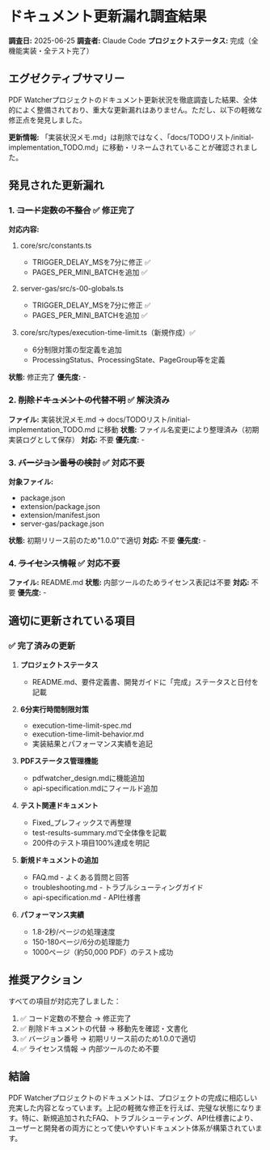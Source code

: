 # ドキュメント更新漏れ調査結果

**調査日:** 2025-06-25
**調査者:** Claude Code
**プロジェクトステータス:** 完成（全機能実装・全テスト完了）

## エグゼクティブサマリー

PDF Watcherプロジェクトのドキュメント更新状況を徹底調査した結果、全体的によく整備されており、重大な更新漏れはありません。ただし、以下の軽微な修正点を発見しました。

**更新情報:** 「実装状況メモ.md」は削除ではなく、「docs/TODOリスト/initial-implementation_TODO.md」に移動・リネームされていることが確認されました。

## 発見された更新漏れ

### 1. ~~コード定数の不整合~~ ✅ 修正完了

**対応内容:**
1. core/src/constants.ts
   - TRIGGER_DELAY_MSを7分に修正 ✅
   - PAGES_PER_MINI_BATCHを追加 ✅

2. server-gas/src/s-00-globals.ts
   - TRIGGER_DELAY_MSを7分に修正 ✅
   - PAGES_PER_MINI_BATCHを追加 ✅

3. core/src/types/execution-time-limit.ts（新規作成）✅
   - 6分制限対策の型定義を追加
   - ProcessingStatus、ProcessingState、PageGroup等を定義

**状態:** 修正完了
**優先度:** -

### 2. ~~削除ドキュメントの代替不明~~ ✅ 解決済み

**ファイル:** 実装状況メモ.md → docs/TODOリスト/initial-implementation_TODO.md に移動
**状態:** ファイル名変更により整理済み（初期実装ログとして保存）
**対応:** 不要
**優先度:** -

### 3. ~~バージョン番号の検討~~ ✅ 対応不要

**対象ファイル:**
- package.json
- extension/package.json
- extension/manifest.json
- server-gas/package.json

**状態:** 初期リリース前のため"1.0.0"で適切
**対応:** 不要
**優先度:** -

### 4. ~~ライセンス情報~~ ✅ 対応不要

**ファイル:** README.md
**状態:** 内部ツールのためライセンス表記は不要
**対応:** 不要
**優先度:** -

## 適切に更新されている項目

### ✅ 完了済みの更新

1. **プロジェクトステータス**
   - README.md、要件定義書、開発ガイドに「完成」ステータスと日付を記載

2. **6分実行時間制限対策**
   - execution-time-limit-spec.md
   - execution-time-limit-behavior.md
   - 実装結果とパフォーマンス実績を追記

3. **PDFステータス管理機能**
   - pdfwatcher_design.mdに機能追加
   - api-specification.mdにフィールド追加

4. **テスト関連ドキュメント**
   - Fixed_プレフィックスで再整理
   - test-results-summary.mdで全体像を記載
   - 200件のテスト項目100%達成を明記

5. **新規ドキュメントの追加**
   - FAQ.md - よくある質問と回答
   - troubleshooting.md - トラブルシューティングガイド
   - api-specification.md - API仕様書

6. **パフォーマンス実績**
   - 1.8-2秒/ページの処理速度
   - 150-180ページ/6分の処理能力
   - 1000ページ（約50,000 PDF）のテスト成功

## 推奨アクション

すべての項目が対応完了しました：

1. ✅ コード定数の不整合 → 修正完了
2. ✅ 削除ドキュメントの代替 → 移動先を確認・文書化
3. ✅ バージョン番号 → 初期リリース前のため1.0.0で適切
4. ✅ ライセンス情報 → 内部ツールのため不要

## 結論

PDF Watcherプロジェクトのドキュメントは、プロジェクトの完成に相応しい充実した内容となっています。上記の軽微な修正を行えば、完璧な状態になります。特に、新規追加されたFAQ、トラブルシューティング、API仕様書により、ユーザーと開発者の両方にとって使いやすいドキュメント体系が構築されています。